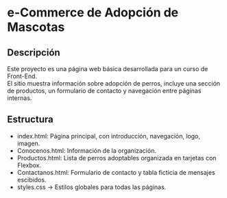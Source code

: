# e-Commerce de Adopción de Mascotas

## Descripción
Este proyecto es una página web básica desarrollada para un curso de Front-End.  
El sitio muestra información sobre adopción de perros, incluye una sección de productos, un formulario de contacto y navegación entre páginas internas.

## Estructura
- index.html: Página principal, con introducción, navegación, logo, imagen.
- Conocenos.html: Información de la organización.
- Productos.html: Lista de perros adoptables organizada en tarjetas con Flexbox.
- Contactanos.html: Formulario de contacto y tabla ficticia de mensajes escibidos.
- styles.css → Estilos globales para todas las páginas.